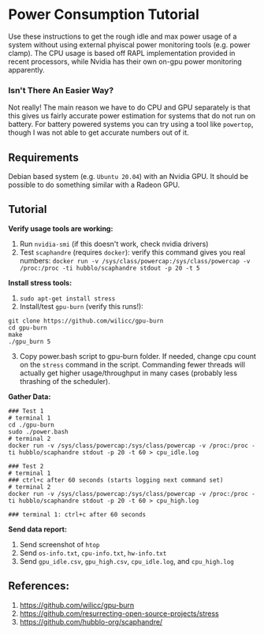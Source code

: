 # Power Consumption Tutorial

Use these instructions to get the rough idle and max power usage of a system without using external phyiscal power monitoring tools (e.g. power clamp). The CPU usage is based off RAPL implementation provided in recent processors, while Nvidia has their own on-gpu power monitoring apparently.

### Isn't There An Easier Way?

Not really! The main reason we have to do CPU and GPU separately is that this gives us fairly accurate power estimation for systems that do not run on battery. For battery powered systems you can try using a tool like `powertop`, though I was not able to get accurate numbers out of it.

## Requirements

Debian based system (e.g. `Ubuntu 20.04`) with an Nvidia GPU. It should be possible to do something similar with a Radeon GPU.

## Tutorial

**Verify usage tools are working:**
1. Run `nvidia-smi` (if this doesn't work, check nvidia drivers)
2. Test `scaphandre` (requires `docker`): verify this command gives you real numbers: `docker run -v /sys/class/powercap:/sys/class/powercap -v /proc:/proc -ti hubblo/scaphandre stdout -p 20 -t 5`

**Install stress tools:**
1. `sudo apt-get install stress`
2. Install/test `gpu-burn` (verify this runs!):
```
git clone https://github.com/wilicc/gpu-burn
cd gpu-burn
make
./gpu_burn 5
```
3. Copy power.bash script to gpu-burn folder. If needed, change cpu count on the `stress` command in the script. Commanding fewer threads will actually get higher usage/throughput in many cases (probably less thrashing of the scheduler).

**Gather Data:**
```
### Test 1
# terminal 1
cd ./gpu-burn
sudo ./power.bash
# terminal 2
docker run -v /sys/class/powercap:/sys/class/powercap -v /proc:/proc -ti hubblo/scaphandre stdout -p 20 -t 60 > cpu_idle.log

### Test 2
# terminal 1
### ctrl+c after 60 seconds (starts logging next command set)
# terminal 2
docker run -v /sys/class/powercap:/sys/class/powercap -v /proc:/proc -ti hubblo/scaphandre stdout -p 20 -t 60 > cpu_high.log

### terminal 1: ctrl+c after 60 seconds
```
**Send data report:**
1. Send screenshot of `htop`
2. Send `os-info.txt`, `cpu-info.txt`, `hw-info.txt`
3. Send  `gpu_idle.csv`, `gpu_high.csv`, `cpu_idle.log`, and `cpu_high.log`

## References:

1. https://github.com/wilicc/gpu-burn
2. https://github.com/resurrecting-open-source-projects/stress
3. https://github.com/hubblo-org/scaphandre/
